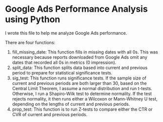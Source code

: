 # Google Ads Performance Analysis using Python

I wrote this file to help me analyze Google Ads performance.

There are four functions:
1) fill_missing_date: This function fills in missing dates with all 0s. This was necessary because reports downloaded from Google Ads omit any dates that recorded all 0s in metrics (0 impression).
2) split_data: This function splits data based into current and previous period to prepare for statistical significance tests.
3) sig_test: This function runs significance tests. If the sample size of current and previous periods are both larger than 30, based on the Central Limit Theorem, I assume a normal distribution and run t-tests. Otherwise, I run a Shapiro-Wilk test to determine normality. If the test rejects normality, it then runs either a Wilcoxon or Mann-Whitney U test, depending on the lengths of current and previous periods.
4) prop_test: This function is to run Z-tests to compare either the CTR or CVR of current and previous periods.
